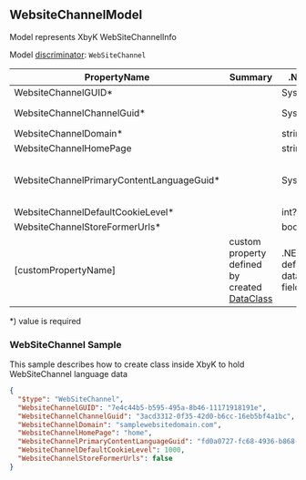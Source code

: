 <!-- generated file with tool "Kentico.Xperience.UMT.DocUtils" - edited through template "UmtModel.cshtml" -->
## WebsiteChannelModel
Model represents XbyK WebSiteChannelInfo

Model [discriminator](../UmtModel.md#discriminator): `WebSiteChannel`

|PropertyName|Summary|.NET Type|Notes|
|---|---|---|---|
|WebsiteChannelGUID\*||System.Guid?|[UniqueId](../UmtModel.md#UniqueId)|
|WebsiteChannelChannelGuid\*||System.Guid?|Reference to [ChannelInfo](../References.md#ChannelInfo) on property WebsiteChannelChannelID **required**|
|WebsiteChannelDomain\*||string?||
|WebsiteChannelHomePage||string?||
|WebsiteChannelPrimaryContentLanguageGuid\*||System.Guid?|Reference to [ContentLanguageInfo](../References.md#ContentLanguageInfo) on property WebsiteChannelPrimaryContentLanguageID **required**|
|WebsiteChannelDefaultCookieLevel\*||int?||
|WebsiteChannelStoreFormerUrls\*||bool?||
|[customPropertyName]|custom property defined by created [DataClass](./DataClassModel.md)|.NET type defined by data class field||

<p>*) value is required</p>


### WebSiteChannel Sample
This sample describes how to create class inside XbyK to hold WebSiteChannel language data
```json
{
  "$type": "WebSiteChannel",
  "WebsiteChannelGUID": "7e4c44b5-b595-495a-8b46-11171918191e",
  "WebsiteChannelChannelGuid": "3acd3312-0f35-42d0-b6cc-16eb5bf4a1bc",
  "WebsiteChannelDomain": "samplewebsitedomain.com",
  "WebsiteChannelHomePage": "home",
  "WebsiteChannelPrimaryContentLanguageGuid": "fd0a0727-fc68-4936-b868-119df0f0ad7a",
  "WebsiteChannelDefaultCookieLevel": 1000,
  "WebsiteChannelStoreFormerUrls": false
}
```
